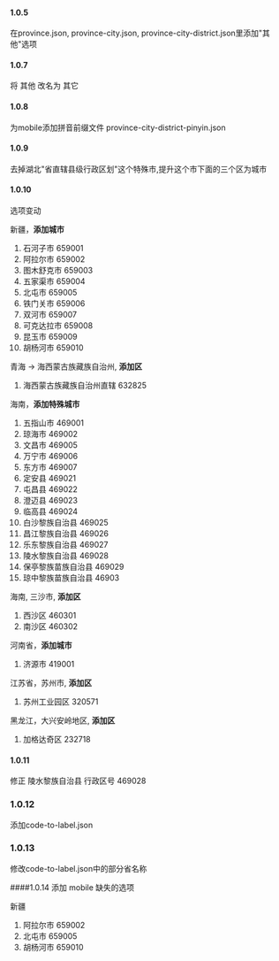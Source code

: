 #### 1.0.5
在province.json, province-city.json, province-city-district.json里添加"其他"选项

#### 1.0.7
将 其他 改名为 其它


#### 1.0.8
为mobile添加拼音前缀文件 province-city-district-pinyin.json


#### 1.0.9
去掉湖北"省直辖县级行政区划"这个特殊市,提升这个市下面的三个区为城市



#### 1.0.10
选项变动

新疆，**添加城市**
1. 石河子市 659001
2. 阿拉尔市 659002
3. 图木舒克市 659003
4. 五家渠市 659004
5. 北屯市 659005
6. 铁门关市 659006
7. 双河市 659007
8. 可克达拉市 659008
9. 昆玉市 659009
10. 胡杨河市 659010


青海 -> 海西蒙古族藏族自治州, **添加区**
1. 海西蒙古族藏族自治州直辖 632825


海南，**添加特殊城市**
1. 五指山市 469001
2. 琼海市 469002
3. 文昌市 469005
4. 万宁市 469006
5. 东方市 469007
6. 定安县 469021
7. 屯昌县 469022
8. 澄迈县 469023
9. 临高县 469024
10. 白沙黎族自治县 469025
11. 昌江黎族自治县 469026
12. 乐东黎族自治县 469027
13. 陵水黎族自治县 469028
14. 保亭黎族苗族自治县 469029
15. 琼中黎族苗族自治县 46903


海南, 三沙市, **添加区**
1. 西沙区 460301
2. 南沙区 460302


河南省，**添加城市**
1. 济源市 419001


江苏省，苏州市, **添加区**
1. 苏州工业园区 320571


黑龙江，大兴安岭地区, **添加区**
1.  加格达奇区 232718


#### 1.0.11
修正 陵水黎族自治县 行政区号 469028


### 1.0.12
添加code-to-label.json


### 1.0.13
修改code-to-label.json中的部分省名称

####1.0.14
添加 mobile 缺失的选项

新疆
1. 阿拉尔市 659002
2. 北屯市 659005
3. 胡杨河市 659010

